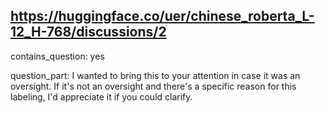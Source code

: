 ## https://huggingface.co/uer/chinese_roberta_L-12_H-768/discussions/2

contains_question: yes

question_part: I wanted to bring this to your attention in case it was an oversight. If it's not an oversight and there's a specific reason for this labeling, I'd appreciate it if you could clarify.